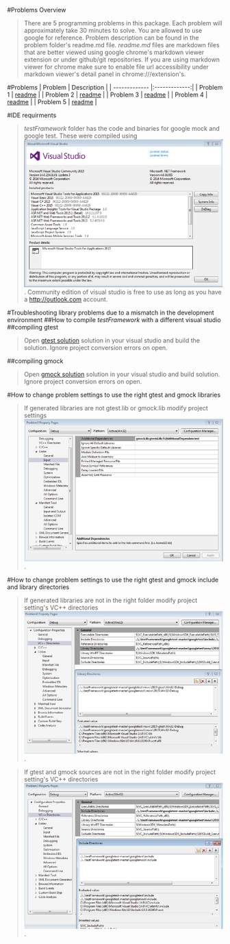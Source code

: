 #Problems Overview
> There are 5 programming problems in this package. Each problem will approximately take 30 minutes to solve. You are allowed
> to use google for reference. Problem description can be found in the problem folder's readme.md file. *readme.md* files are markdown files that 
> are better viewed using google chrome's markdown viewer extension or under github/git repositories. If you are using markdown viewer for chrome make 
> sure to enable file url accessibility under markdown viewer's detail panel in chrome:///extension's. 

#Problems
<enter>
| Problem       | Description   |
| ------------- |:-------------:|
| Problem 1     | [readme](./Problems/Problem1/readme.md) |
| Problem 2     | [readme](./Problems/Problem2/readme.md) |
| Problem 3     | [readme](./Problems/Problem3/readme.md) |
| Problem 4     | [readme](./Problems/Problem4/readme.md) |
| Problem 5     | [readme](./Problems/Problem5/readme.md) |

#IDE requirments
> *testFramework* folder has the code and binaries for google mock and google test. These were compiled using 
> ![Visual Studio](./images/visual-studio-about.PNG "visual studio community edition 2015"). 
> Community edition of visual studio is free to use as long as you have a http://outlook.com account.


#Troubleshooting library problems due to a mismatch in the development environment
##How to compile *testFramework* with a different visual studio
##compiling gtest
> Open [gtest solution](./testFramework/googletest-master/googletest/msvc/2010) solution in your visual studio and build the solution. 
> Ignore project conversion errors on open. 

##compiling gmock
> Open [gmock solution](./testFramework/googletest-master/googlemock/msvc/2015) solution in your visual studio and build solution. 
> Ignore project conversion errors on open.


#How to change problem settings to use the right gtest and gmock libraries
> If generated libraries are not gtest.lib or gmock.lib modify project settings ![project settings](./images/project-library-settings.png).

#How to change problem settings to use the right gtest and gmock include and library directories
> If generated libraries are not in the right folder modify project setting's VC++ directories ![project settings](./images/project-library-directories.png).

> If gtest and gmock sources are not in the right folder modify project setting's VC++ directories ![project settings](./images/project-include-directories.png).





